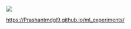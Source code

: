 [//]: # (This template replaces README.md when someone creates a new repo with the fastpages template.)

![](https://github.com/Prashantmdgl9/ml_experiments/workflows/CI/badge.svg) 


https://Prashantmdgl9.github.io/ml_experiments/
